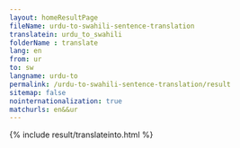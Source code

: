 ```yaml
---
layout: homeResultPage
fileName: urdu-to-swahili-sentence-translation
translatein: urdu_to_swahili
folderName : translate
lang: en
from: ur
to: sw
langname: urdu-to
permalink: /urdu-to-swahili-sentence-translation/result
sitemap: false
nointernationalization: true
matchurls: en&&ur
---
```

{% include result/translateinto.html %}

<script src="/js/result/translation.js" data-foldername="{{page.folderName}}" data-lang="{{page.lang}}"></script>
